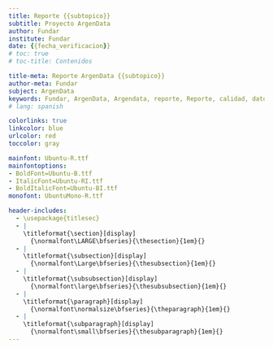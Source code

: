 ```yaml
---
title: Reporte {{subtopico}}
subtitle: Proyecto ArgenData
author: Fundar
institute: Fundar
date: {{fecha_verificacion}}
# toc: true
# toc-title: Contenidos

title-meta: Reporte ArgenData {{subtopico}}
author-meta: Fundar
subject: ArgenData
keywords: Fundar, ArgenData, Argendata, reporte, Reporte, calidad, datos
# lang: spanish

colorlinks: true
linkcolor: blue
urlcolor: red
toccolor: gray

mainfont: Ubuntu-R.ttf
mainfontoptions:
- BoldFont=Ubuntu-B.ttf
- ItalicFont=Ubuntu-RI.ttf
- BoldItalicFont=Ubuntu-BI.ttf
monofont: UbuntuMono-R.ttf

header-includes:
  - \usepackage{titlesec}
  - |
    \titleformat{\section}[display]
      {\normalfont\LARGE\bfseries}{\thesection}{1em}{}
  - |
    \titleformat{\subsection}[display]
      {\normalfont\Large\bfseries}{\thesubsection}{1em}{}
  - |
    \titleformat{\subsubsection}[display]
      {\normalfont\large\bfseries}{\thesubsubsection}{1em}{}
  - |
    \titleformat{\paragraph}[display]
      {\normalfont\normalsize\bfseries}{\theparagraph}{1em}{}
  - |
    \titleformat{\subparagraph}[display]
      {\normalfont\small\bfseries}{\thesubparagraph}{1em}{}
---
```


